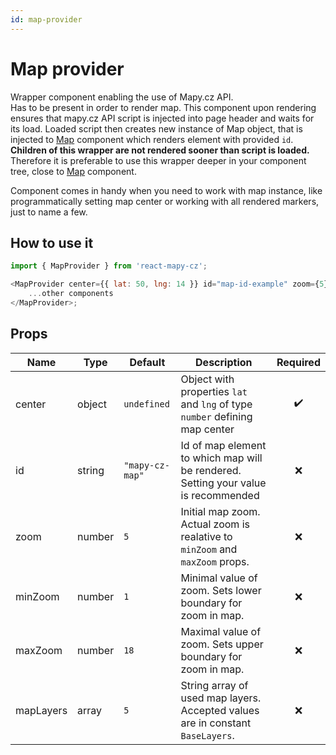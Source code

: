 ```yaml
---
id: map-provider
---
```


# Map provider

Wrapper component enabling the use of Mapy.cz API.<br/>
Has to be present in order to render map. This component upon rendering ensures that mapy.cz API script is injected into page header and waits for its load. Loaded script then creates new instance of Map object, that is injected to [Map](/docs/API/map) component which renders element with provided `id`.
**Children of this wrapper are not rendered sooner than script is loaded.** Therefore it is preferable to use this wrapper deeper in your component tree, close to [Map](/docs/API/map) component.

Component comes in handy when you need to work with map instance, like programmatically setting map center or working with all rendered markers, just to name a few.

## How to use it

```js
import { MapProvider } from 'react-mapy-cz';

<MapProvider center={{ lat: 50, lng: 14 }} id="map-id-example" zoom={5}>
	...other components
</MapProvider>;
```

## Props

| Name      | Type   | Default         | Description                                                                        |      Required      |
| --------- | ------ | --------------- | ---------------------------------------------------------------------------------- | :----------------: |
| center    | object | `undefined`     | Object with properties `lat` and `lng` of type `number` defining map center        | :heavy_check_mark: |
| id        | string | `"mapy-cz-map"` | Id of map element to which map will be rendered. Setting your value is recommended |        :x:         |
| zoom      | number | `5`             | Initial map zoom. Actual zoom is realative to `minZoom` and `maxZoom` props.       |        :x:         |
| minZoom   | number | `1`             | Minimal value of zoom. Sets lower boundary for zoom in map.                        |        :x:         |
| maxZoom   | number | `18`            | Maximal value of zoom. Sets upper boundary for zoom in map.                        |        :x:         |
| mapLayers | array  | `5`             | String array of used map layers. Accepted values are in constant `BaseLayers`.     |        :x:         |
